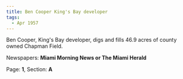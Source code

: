 ```yaml
---  
title: Ben Cooper King's Bay developer  
tags:  
  - Apr 1957  
---  
```

  
Ben Cooper, King's Bay developer, digs and fills 46.9 acres of county owned Chapman Field.  
  
Newspapers: **Miami Morning News or The Miami Herald**  
  
Page: **1**, Section: **A** 

